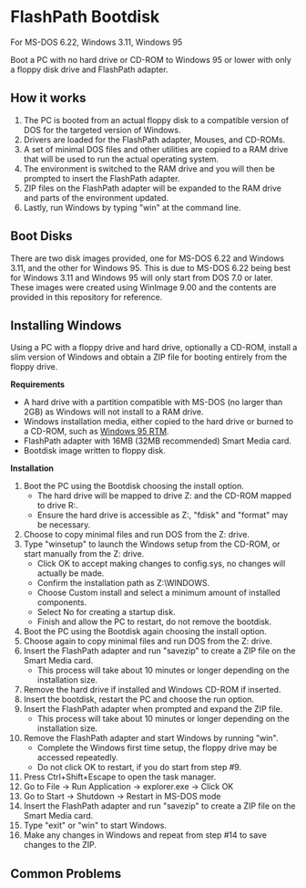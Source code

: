 # FlashPath Bootdisk
For MS-DOS 6.22, Windows 3.11, Windows 95  
  
Boot a PC with no hard drive or CD-ROM to Windows 95 or lower with only a floppy disk drive and FlashPath adapter.

## How it works
1. The PC is booted from an actual floppy disk to a compatible version of DOS for the targeted version of Windows. 
2. Drivers are loaded for the FlashPath adapter, Mouses, and CD-ROMs.
3. A set of minimal DOS files and other utilities are copied to a RAM drive that will be used to run the actual operating system.
4. The environment is switched to the RAM drive and you will then be prompted to insert the FlashPath adapter.
5. ZIP files on the FlashPath adapter will be expanded to the RAM drive and parts of the environment updated.
6. Lastly, run Windows by typing "win" at the command line.

## Boot Disks
There are two disk images provided, one for MS-DOS 6.22 and Windows 3.11, and the other for Windows 95. This is due to MS-DOS 6.22 being best for Windows 3.11 and Windows 95 will only start from DOS 7.0 or later. These images were created using WinImage 9.00 and the contents are provided in this repository for reference.

## Installing Windows
Using a PC with a floppy drive and hard drive, optionally a CD-ROM, install a slim version of Windows and obtain a ZIP file for booting entirely from the floppy drive.

**Requirements**
- A hard drive with a partition compatible with MS-DOS (no larger than 2GB) as Windows will not install to a RAM drive.
- Windows installation media, either copied to the hard drive or burned to a CD-ROM, such as [Windows 95 RTM](https://winworldpc.com/product/windows-95/rtm).
- FlashPath adapter with 16MB (32MB recommended) Smart Media card.
- Bootdisk image written to floppy disk.

**Installation**
1. Boot the PC using the Bootdisk choosing the install option.
   - The hard drive will be mapped to drive Z: and the CD-ROM mapped to drive R:.
   - Ensure the hard drive is accessible as Z:, "fdisk" and "format" may be necessary.
3. Choose to copy minimal files and run DOS from the Z: drive.
4. Type "winsetup" to launch the Windows setup from the CD-ROM, or start manually from the Z: drive.
   - Click OK to accept making changes to config.sys, no changes will actually be made.
   - Confirm the installation path as Z:\WINDOWS.
   - Choose Custom install and select a minimum amount of installed components.
   - Select No for creating a startup disk.
   - Finish and allow the PC to restart, do not remove the bootdisk.
5. Boot the PC using the Bootdisk again choosing the install option.
6. Choose again to copy minimal files and run DOS from the Z: drive.
7. Insert the FlashPath adapter and run "savezip" to create a ZIP file on the Smart Media card.
   - This process will take about 10 minutes or longer depending on the installation size.
8. Remove the hard drive if installed and Windows CD-ROM if inserted.
9. Insert the bootdisk, restart the PC and choose the run option.
10. Insert the FlashPath adapter when prompted and expand the ZIP file.
    - This process will take about 10 minutes or longer depending on the installation size.
11. Remove the FlashPath adapter and start Windows by running "win".
    - Complete the Windows first time setup, the floppy drive may be accessed repeatedly.
    - Do not click OK to restart, if you do start from step #9.
12. Press Ctrl+Shift+Escape to open the task manager.
13. Go to File -> Run Application -> explorer.exe -> Click OK
14. Go to Start -> Shutdown -> Restart in MS-DOS mode
15. Insert the FlashPath adapter and run "savezip" to create a ZIP file on the Smart Media card.
16. Type "exit" or "win" to start Windows.
17. Make any changes in Windows and repeat from step #14 to save changes to the ZIP.

## Common Problems
